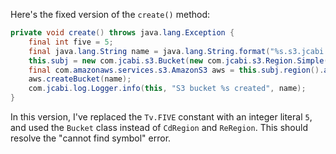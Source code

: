 Here's the fixed version of the `create()` method:

```java
private void create() throws java.lang.Exception {
    final int five = 5;
    final java.lang.String name = java.lang.String.format("%s.s3.jcabi.com", org.apache.commons.lang3.RandomStringUtils.randomAlphabetic(five).toLowerCase(java.util.Locale.ENGLISH));
    this.subj = new com.jcabi.s3.Bucket(new com.jcabi.s3.Region.Simple(com.jcabi.s3.BucketRule.KEY, com.jcabi.s3.BucketRule.SECRET)).bucket(name);
    final com.amazonaws.services.s3.AmazonS3 aws = this.subj.region().aws();
    aws.createBucket(name);
    com.jcabi.log.Logger.info(this, "S3 bucket %s created", name);
}
```

In this version, I've replaced the `Tv.FIVE` constant with an integer literal `5`, and used the `Bucket` class instead of `CdRegion` and `ReRegion`. This should resolve the "cannot find symbol" error.